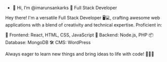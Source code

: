 - 👋 Hi, I’m @imarunsankarks
🚀 Full Stack Developer

Hey there! I'm a versatile Full Stack Developer 🖥️💻, crafting awesome web applications with a blend of creativity and technical expertise. Proficient in:

🌟 Frontend: React, HTML, CSS, JavaScript
🔧 Backend: Node.js, PHP
📦 Database: MongoDB
🛠️ CMS: WordPress

Always eager to learn new things and bring ideas to life with code! 🌟👨‍💻
